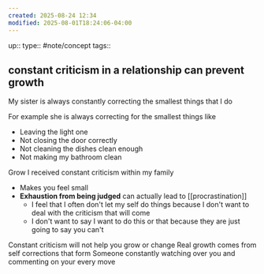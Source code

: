 ```yaml
---
created: 2025-08-24 12:34
modified: 2025-08-01T18:24:06-04:00
---
```

up::
type:: #note/concept 
tags::
## constant criticism in a relationship can prevent growth

My sister is always constantly correcting the smallest things that I do

For example she is always correcting for the smallest things like
- Leaving the light one
- Not closing the door correctly
- Not cleaning the dishes clean enough
- Not making my bathroom clean

Grow I received constant criticism within my family
- Makes you feel small
- **Exhaustion from being judged** can actually lead to [[procrastination]]
	- I feel that I often don't let my self do things because I don't want to deal with the criticism that will come
	- I don't want to say I want to do this or that because they are just going to say you can't

Constant criticism will not help you grow or change
Real growth comes from self corrections that form
Someone constantly watching over you and commenting on your every move 
